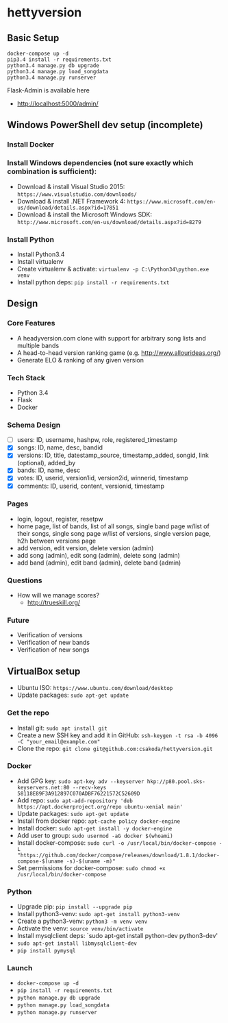 # hettyversion

## Basic Setup

```
docker-compose up -d
pip3.4 install -r requirements.txt
python3.4 manage.py db upgrade
python3.4 manage.py load_songdata
python3.4 manage.py runserver
```

Flask-Admin is available here

* <http://localhost:5000/admin/>

## Windows PowerShell dev setup (incomplete)

### Install Docker

### Install Windows dependencies (not sure exactly which combination is sufficient):

* Download & install Visual Studio 2015: `https://www.visualstudio.com/downloads/`
* Download & install .NET Framework 4: `https://www.microsoft.com/en-us/download/details.aspx?id=17851`
* Download & install the Microsoft Windows SDK: `http://www.microsoft.com/en-us/download/details.aspx?id=8279`

### Install Python

* Install Python3.4
* Install virtualenv
* Create virtualenv & activate: `virtualenv -p C:\Python34\python.exe venv`
* Install python deps: `pip install -r requirements.txt`

## Design

### Core Features

* A headyversion.com clone with support for arbitrary song lists and multiple bands
* A head-to-head version ranking game (e.g. http://www.allourideas.org/)
* Generate ELO & ranking of any given version

### Tech Stack

* Python 3.4
* Flask
* Docker

### Schema Design

- [ ] users: ID, username, hashpw, role, registered_timestamp
- [x] songs: ID, name, desc, bandid
- [x] versions: ID, title, datestamp_source, timestamp_added, songid, link (optional), added_by
- [x] bands: ID, name, desc
- [x] votes: ID, userid, version1id, version2id, winnerid, timestamp
- [x] comments: ID, userid, content, versionid, timestamp

### Pages

* login, logout, register, resetpw
* home page, list of bands, list of all songs, single band page w/list of their songs, single song page w/list of versions, single version page, h2h between versions page
* add version, edit version, delete version (admin)
* add song (admin), edit song (admin), delete song (admin)
* add band (admin), edit band (admin), delete band (admin)

### Questions

* How will we manage scores? 
  * http://trueskill.org/

### Future

* Verification of versions
* Verification of new bands
* Verification of new songs

## VirtualBox setup

* Ubuntu ISO: `https://www.ubuntu.com/download/desktop`
* Update packages: `sudo apt-get update`

### Get the repo

* Install git: `sudo apt install git`
* Create a new SSH key and add it in GitHub: `ssh-keygen -t rsa -b 4096 -C "your_email@example.com"`
* Clone the repo: `git clone git@github.com:csakoda/hettyversion.git`

### Docker

* Add GPG key: `sudo apt-key adv --keyserver hkp://p80.pool.sks-keyservers.net:80 --recv-keys 58118E89F3A912897C070ADBF76221572C52609D`
* Add repo: `sudo apt-add-repository 'deb https://apt.dockerproject.org/repo ubuntu-xenial main'`
* Update packages: `sudo apt-get update`
* Install from docker repo: `apt-cache policy docker-engine`
* Install docker: `sudo apt-get install -y docker-engine`
* Add user to group: `sudo usermod -aG docker $(whoami)`
* Install docker-compose: `sudo curl -o /usr/local/bin/docker-compose -L "https://github.com/docker/compose/releases/download/1.8.1/docker-compose-$(uname -s)-$(uname -m)"`
* Set permissions for docker-compose: `sudo chmod +x /usr/local/bin/docker-compose`

### Python

* Upgrade pip: `pip install --upgrade pip`
* Install python3-venv: `sudo apt-get install python3-venv`
* Create a python3-venv: `python3 -m venv venv`
* Activate the venv: `source venv/bin/activate`
* Install mysqlclient deps: `sudo apt-get install python-dev python3-dev'
* `sudo apt-get install libmysqlclient-dev`
* `pip install pymysql`

### Launch

* `docker-compose up -d`
* `pip install -r requirements.txt`
* `python manage.py db upgrade`
* `python manage.py load_songdata`
* `python manage.py runserver`